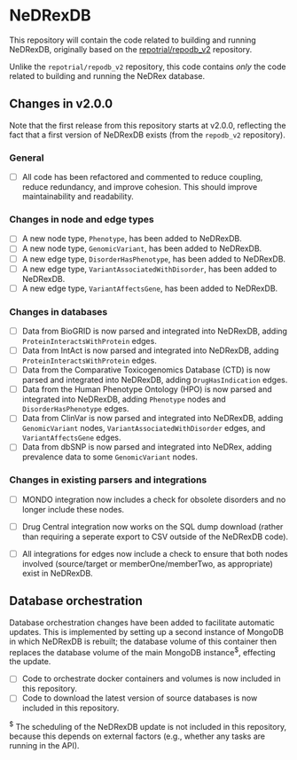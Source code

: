 # NeDRexDB
This repository will contain the code related to building and running NeDRexDB, originally based on the [repotrial/repodb_v2](https://github.com/repotrial/repodb_v2) repository.

Unlike the `repotrial/repodb_v2` repository, this code contains *only* the code related to building and running the NeDRex database. 

## Changes in v2.0.0
Note that the first release from this repository starts at v2.0.0, reflecting the fact that a first version of NeDRexDB exists (from the `repodb_v2` repository). 

### General
- [ ] All code has been refactored and commented to reduce coupling, reduce redundancy, and improve cohesion. This should improve maintainability and readability.

### Changes in node and edge types
- [ ] A new node type, `Phenotype`, has been added to NeDRexDB.
- [ ] A new node type, `GenomicVariant`, has been added to NeDRexDB.
- [ ] A new edge type, `DisorderHasPhenotype`, has been added to NeDRexDB.
- [ ] A new edge type, `VariantAssociatedWithDisorder`, has been added to NeDRexDB.
- [ ] A new edge type, `VariantAffectsGene`, has been added to NeDRexDB.

### Changes in databases
- [ ] Data from BioGRID is now parsed and integrated into NeDRexDB, adding `ProteinInteractsWithProtein` edges.
- [ ] Data from IntAct is now parsed and integrated into NeDRexDB, adding `ProteinInteractsWithProtein` edges.
- [ ] Data from the Comparative Toxicogenomics Database (CTD) is now parsed and integrated into NeDRexDB, adding `DrugHasIndication` edges.
- [ ] Data from the Human Phenotype Ontology (HPO) is now parsed and integrated into NeDRexDB, adding `Phenotype` nodes and `DisorderHasPhenotype` edges.
- [ ] Data from ClinVar is now parsed and integrated into NeDRexDB, adding `GenomicVariant` nodes, `VariantAssociatedWithDisorder` edges, and `VariantAffectsGene` edges.
- [ ] Data from dbSNP is now parsed and integrated into NeDRex, adding prevalence data to some `GenomicVariant` nodes.

### Changes in existing parsers and integrations
- [ ] MONDO integration now includes a check for obsolete disorders and no longer include these nodes.
- [ ] Drug Central integration now works on the SQL dump download (rather than requiring a seperate export to CSV outside of the NeDRexDB code).
- [ ] All integrations for edges now include a check to ensure that both nodes involved (source/target or memberOne/memberTwo, as appropriate) exist in NeDRexDB.


## Database orchestration
Database orchestration changes have been added to facilitate automatic updates. This is implemented by setting up a second instance of MongoDB in which NeDRexDB is rebuilt; the database volume of this container then replaces the database volume of the main MongoDB instance<sup>$</sup>, effecting the update.

- [ ] Code to orchestrate docker containers and volumes is now included in this repository.
- [ ] Code to download the latest version of source databases is now included in this repository.

<sup>$</sup> The scheduling of the NeDRexDB update is not included in this repository, because this depends on external factors (e.g., whether any tasks are running in the API). 